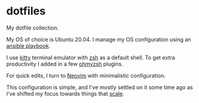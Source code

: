 # dotfiles

My dotfile collection.

My OS of choice is Ubuntu 20.04. I manage my OS configuration using an 
[ansible playbook](https://github.com/AleksaC/personal-ansible).

I use [kitty](https://github.com/kovidgoyal/kitty) terminal emulator with
[zsh](https://en.wikipedia.org/wiki/Z_shell) as a default shell. To get extra
productivity I added in a few [ohmyzsh](https://github.com/ohmyzsh/ohmyzsh) plugins.

For quick edits, I turn to [Neovim](https://neovim.io/) with minimalistic configuration.

This configuration is simple, and I've mostly settled on it some time ago as I've
shifted my focus towards things that
[scale](https://blogs.gnome.org/tbernard/2020/01/17/doing-things-that-scale/).
